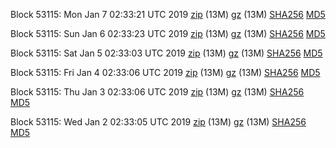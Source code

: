 Block 53115: Mon Jan  7 02:33:21 UTC 2019 [zip](https://files.01coin.io/testnet/2019-01-07/bootstrap.dat.zip) (13M) [gz](https://files.01coin.io/testnet/2019-01-07/bootstrap.dat.tar.gz) (13M) [SHA256](https://files.01coin.io/testnet/2019-01-07/sha256.txt) [MD5](https://files.01coin.io/testnet/2019-01-07/md5.txt)

Block 53115: Sun Jan  6 02:33:23 UTC 2019 [zip](https://files.01coin.io/testnet/2019-01-06/bootstrap.dat.zip) (13M) [gz](https://files.01coin.io/testnet/2019-01-06/bootstrap.dat.tar.gz) (13M) [SHA256](https://files.01coin.io/testnet/2019-01-06/sha256.txt) [MD5](https://files.01coin.io/testnet/2019-01-06/md5.txt)

Block 53115: Sat Jan  5 02:33:03 UTC 2019 [zip](https://files.01coin.io/testnet/2019-01-05/bootstrap.dat.zip) (13M) [gz](https://files.01coin.io/testnet/2019-01-05/bootstrap.dat.tar.gz) (13M) [SHA256](https://files.01coin.io/testnet/2019-01-05/sha256.txt) [MD5](https://files.01coin.io/testnet/2019-01-05/md5.txt)

Block 53115: Fri Jan  4 02:33:06 UTC 2019 [zip](https://files.01coin.io/testnet/2019-01-04/bootstrap.dat.zip) (13M) [gz](https://files.01coin.io/testnet/2019-01-04/bootstrap.dat.tar.gz) (13M) [SHA256](https://files.01coin.io/testnet/2019-01-04/sha256.txt) [MD5](https://files.01coin.io/testnet/2019-01-04/md5.txt)

Block 53115: Thu Jan  3 02:33:06 UTC 2019 [zip](https://files.01coin.io/testnet/2019-01-03/bootstrap.dat.zip) (13M) [gz](https://files.01coin.io/testnet/2019-01-03/bootstrap.dat.tar.gz) (13M) [SHA256](https://files.01coin.io/testnet/2019-01-03/sha256.txt) [MD5](https://files.01coin.io/testnet/2019-01-03/md5.txt)

Block 53115: Wed Jan  2 02:33:05 UTC 2019 [zip](https://files.01coin.io/testnet/2019-01-02/bootstrap.dat.zip) (13M) [gz](https://files.01coin.io/testnet/2019-01-02/bootstrap.dat.tar.gz) (13M) [SHA256](https://files.01coin.io/testnet/2019-01-02/sha256.txt) [MD5](https://files.01coin.io/testnet/2019-01-02/md5.txt)
